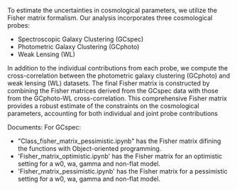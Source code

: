 To estimate the uncertainties in cosmological parameters, we utilize the Fisher matrix formalism. Our analysis incorporates three cosmological probes:

- Spectroscopic Galaxy Clustering (GCspec)
- Photometric Galaxy Clustering (GCphoto)
- Weak Lensing (WL)
  
In addition to the individual contributions from each probe, we compute the cross-correlation between the photometric galaxy clustering (GCphoto) and weak lensing (WL) datasets. The final Fisher matrix is constructed by combining the Fisher matrices derived from the GCspec data with those from the GCphoto-WL cross-correlation. This comprehensive Fisher matrix provides a robust estimate of the constraints on the cosmological parameters, accounting for both individual and joint probe contributions

Documents:
For GCspec:
- "Class_fisher_matrix_pessimistic.ipynb" has the Fisher matrix difining the functions with Object-oriented programming.
- 'Fisher_matrix_optimistic.ipynb' has the Fisher matrix for an optimistic setting for a w0, wa, gamma and non-flat model.
- 'Fisher_matrix_pessimistic.ipynb' has the Fisher matrix for a pessimistic setting for a w0, wa, gamma and non-flat model.
